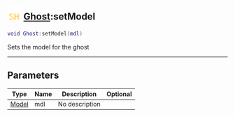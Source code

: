 ## <img src="../../.gitbook/assets/shared.png" width="32" height="32" /> [Ghost](../ghost/README.md):setModel

```lua
void Ghost:setModel(mdl)
```

Sets the model for the ghost

------
## Parameters

| Type   | Name | Description | Optional |
| ------ | ---- | ----------- | -------: |
| [Model](../model/README.md) | mdl | No description |  |

